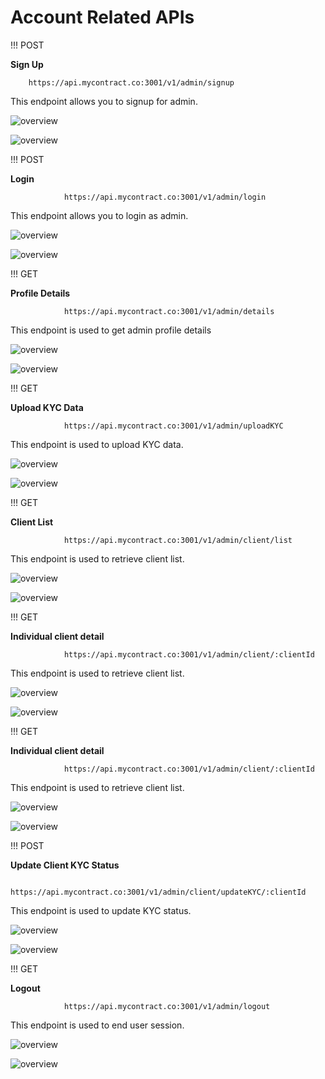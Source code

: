 # **Account Related APIs**

!!! POST 

**Sign Up**

		https://api.mycontract.co:3001/v1/admin/signup


This endpoint allows you to signup for admin.


![overview](/assets/Request1.jpg)

![overview](/assets/Response1.jpg)


!!! POST 

**Login**

                https://api.mycontract.co:3001/v1/admin/login

This endpoint allows you to login as admin.


![overview](/assets/Request2.jpg)

![overview](/assets/Response2.jpg)


!!! GET

**Profile Details**

                https://api.mycontract.co:3001/v1/admin/details

This endpoint is used to get admin profile details

![overview](/assets/Request3.jpg)

![overview](/assets/Response3.jpg)



!!! GET

**Upload KYC Data**

                https://api.mycontract.co:3001/v1/admin/uploadKYC

This endpoint is used to upload KYC data.


![overview](/assets/Request4.jpg)

![overview](/assets/Response4.jpg)



!!! GET

**Client List**

                https://api.mycontract.co:3001/v1/admin/client/list

This endpoint is used to retrieve client list. 


![overview](/assets/Request5.jpg)

![overview](/assets/Response5.jpg)


!!! GET

**Individual client detail**

                https://api.mycontract.co:3001/v1/admin/client/:clientId

This endpoint is used to retrieve client list. 


![overview](/assets/Request6.jpg)

![overview](/assets/Response6.jpg)



!!! GET

**Individual client detail**

                https://api.mycontract.co:3001/v1/admin/client/:clientId

This endpoint is used to retrieve client list. 


![overview](/assets/Request6.jpg)

![overview](/assets/Response6.jpg)




!!! POST

**Update Client KYC Status**

                https://api.mycontract.co:3001/v1/admin/client/updateKYC/:clientId

This endpoint is used to update KYC status.


![overview](/assets/Request7.jpg)

![overview](/assets/Response7.jpg)


!!! GET

**Logout**

                https://api.mycontract.co:3001/v1/admin/logout

This endpoint is used to end user session.


![overview](/assets/Request8.jpg)

![overview](/assets/Response8.jpg)





